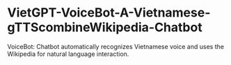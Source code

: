 # VietGPT-VoiceBot-A-Vietnamese-gTTScombineWikipedia-Chatbot
VoiceBot: Chatbot automatically recognizes Vietnamese voice and uses the Wikipedia for natural language interaction.
